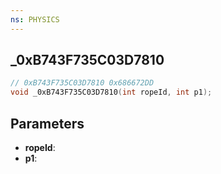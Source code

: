 ```yaml
---
ns: PHYSICS
---
```

## _0xB743F735C03D7810

```c
// 0xB743F735C03D7810 0x686672DD
void _0xB743F735C03D7810(int ropeId, int p1);
```


## Parameters
* **ropeId**:
* **p1**: 

